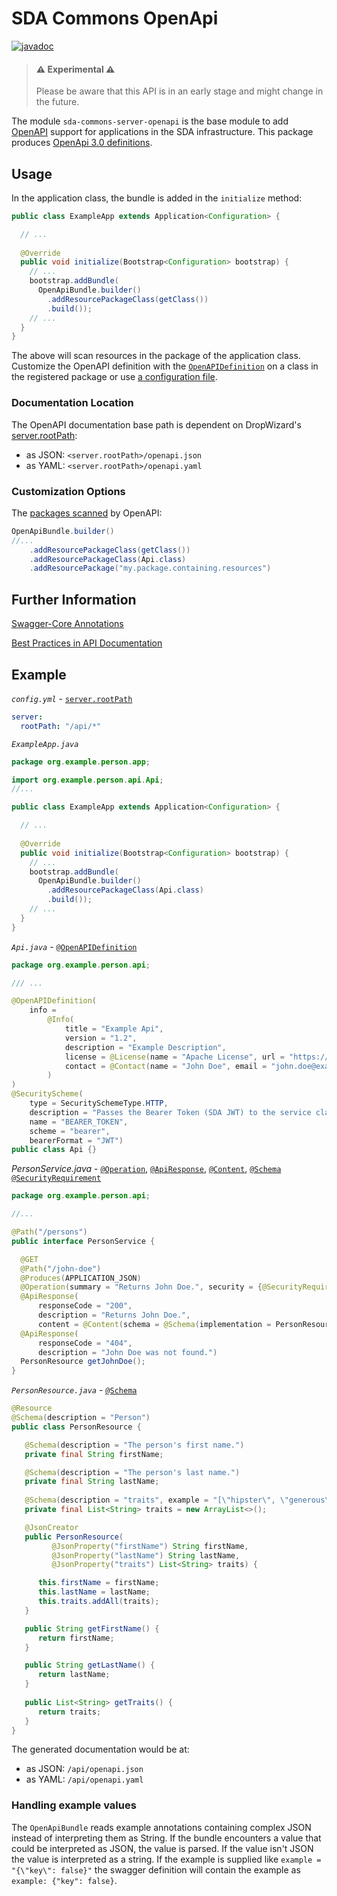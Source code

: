# SDA Commons OpenApi

[![javadoc](https://javadoc.io/badge2/org.sdase.commons/sda-commons-server-openapi/javadoc.svg)](https://javadoc.io/doc/org.sdase.commons/sda-commons-server-openapi)

> #### ⚠️ Experimental ⚠
>
> Please be aware that this API is in an early stage and might change in the future.
>

The module `sda-commons-server-openapi` is the base module to add
[OpenAPI](https://github.com/swagger-api/swagger-core) support for applications in the
SDA infrastructure.
This package produces [OpenApi 3.0 definitions](https://swagger.io/docs/specification/basic-structure/).

## Usage

In the application class, the bundle is added in the `initialize` method:

```java
public class ExampleApp extends Application<Configuration> {

  // ...
  
  @Override
  public void initialize(Bootstrap<Configuration> bootstrap) {
    // ...
    bootstrap.addBundle(
      OpenApiBundle.builder()
        .addResourcePackageClass(getClass())
        .build());
    // ...
  }
}
```

The above will scan resources in the package of the application class.
Customize the OpenAPI definition with the [`OpenAPIDefinition`](https://github.com/swagger-api/swagger-core/wiki/Swagger-2.X---Annotations#OpenAPIDefinition)
on a class in the registered package or use [a configuration file](https://github.com/swagger-api/swagger-core/wiki/Swagger-2.X---Integration-and-Configuration#configuration-file).

### Documentation Location
 
The OpenAPI documentation base path is dependent on DropWizard's [server.rootPath](https://www.dropwizard.io/en/release-2.0.x/manual/configuration.html):

- as JSON: ```<server.rootPath>/openapi.json``` 
- as YAML: ```<server.rootPath>/openapi.yaml```

### Customization Options

The [packages scanned](https://github.com/swagger-api/swagger-core/wiki/Swagger-2.X---Integration-and-Configuration#configuration-properties)
by OpenAPI:

```java
OpenApiBundle.builder()
//...
    .addResourcePackageClass(getClass())
    .addResourcePackageClass(Api.class)
    .addResourcePackage("my.package.containing.resources")
```


## Further Information

[Swagger-Core Annotations](https://github.com/swagger-api/swagger-core/wiki/Swagger-2.X---Annotations)

[Best Practices in API Documentation](https://swagger.io/resources/articles/best-practices-in-api-documentation/)
 
## Example
 
_`config.yml`_ -
[`server.rootPath`](https://www.dropwizard.io/en/release-2.0.x/manual/configuration.html)

```yaml
server:
  rootPath: "/api/*"
```
  
_`ExampleApp.java`_
```java
package org.example.person.app;

import org.example.person.api.Api;
//...

public class ExampleApp extends Application<Configuration> {

  // ...
  
  @Override
  public void initialize(Bootstrap<Configuration> bootstrap) {
    // ...
    bootstrap.addBundle(
      OpenApiBundle.builder()
        .addResourcePackageClass(Api.class)
        .build());
    // ...
  }
}
```

_`Api.java`_ -
[`@OpenAPIDefinition`](https://github.com/swagger-api/swagger-core/wiki/Swagger-2.X---Annotations#OpenAPIDefinition)

```java
package org.example.person.api;

/// ...

@OpenAPIDefinition(
    info =
        @Info(
            title = "Example Api",
            version = "1.2",
            description = "Example Description",
            license = @License(name = "Apache License", url = "https://www.apache.org/licenses/LICENSE-2.0.html"),
            contact = @Contact(name = "John Doe", email = "john.doe@example.com")
        )
)
@SecurityScheme(
    type = SecuritySchemeType.HTTP,
    description = "Passes the Bearer Token (SDA JWT) to the service class.",
    name = "BEARER_TOKEN",
    scheme = "bearer",
    bearerFormat = "JWT")
public class Api {}
```

_PersonService.java_ -
[`@Operation`](https://github.com/swagger-api/swagger-core/wiki/Swagger-2.X---Annotations#operation),
[`@ApiResponse`](https://github.com/swagger-api/swagger-core/wiki/Swagger-2.X---Annotations#apiresponse),
[`@Content`](https://github.com/swagger-api/swagger-core/wiki/Swagger-2.X---Annotations#content),
[`@Schema`](https://github.com/swagger-api/swagger-core/wiki/Swagger-2.X---Annotations#schema)
[`@SecurityRequirement`](https://github.com/swagger-api/swagger-core/wiki/Swagger-2.X---Annotations#securityrequirement)

```java
package org.example.person.api;

//...

@Path("/persons")
public interface PersonService {

  @GET
  @Path("/john-doe")
  @Produces(APPLICATION_JSON)
  @Operation(summary = "Returns John Doe.", security = {@SecurityRequirement(name = "BEARER_TOKEN")})
  @ApiResponse(
      responseCode = "200",
      description = "Returns John Doe.",
      content = @Content(schema = @Schema(implementation = PersonResource.class)))
  @ApiResponse(
      responseCode = "404",
      description = "John Doe was not found.")
  PersonResource getJohnDoe();
}
```

_`PersonResource.java`_ -
[`@Schema`](https://github.com/swagger-api/swagger-core/wiki/Swagger-2.X---Annotations#schema)

```java
@Resource
@Schema(description = "Person")
public class PersonResource {

   @Schema(description = "The person's first name.")
   private final String firstName;

   @Schema(description = "The person's last name.")
   private final String lastName;
   
   @Schema(description = "traits", example = "[\"hipster\", \"generous\"]")
   private final List<String> traits = new ArrayList<>();

   @JsonCreator
   public PersonResource(
         @JsonProperty("firstName") String firstName,
         @JsonProperty("lastName") String lastName,
         @JsonProperty("traits") List<String> traits) {

      this.firstName = firstName;
      this.lastName = lastName;
      this.traits.addAll(traits);
   }

   public String getFirstName() {
      return firstName;
   }

   public String getLastName() {
      return lastName;
   }
   
   public List<String> getTraits() {
      return traits;
   }
}
```

The generated documentation would be at:

- as JSON: ```/api/openapi.json```
- as YAML: ```/api/openapi.yaml```

### Handling example values

The ```OpenApiBundle``` reads example annotations containing complex JSON instead of interpreting
them as String. If the bundle encounters a value that could be interpreted as JSON, the value is parsed. 
If the value isn't JSON the value is interpreted as a string.
If the example is supplied like ```example = "{\"key\": false}"``` the swagger definition will 
contain the example as ```example: {"key": false}```. 


